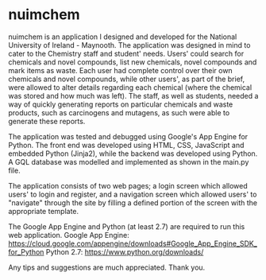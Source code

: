 # nuimchem

nuimchem is an application I designed and developed for the National University of Ireland - Maynooth. The application was designed in mind to cater to the Chemistry staff and student' needs. Users' could search for chemicals and novel compounds, list new chemicals, novel compounds and mark items as waste. Each user had complete control over their own chemicals and novel compounds, while other users', as part of the brief, were allowed to alter details regarding each chemical (where the chemical was stored and how much was left). The staff, as well as students, needed a way of quickly generating reports on particular chemicals and waste products, such as carcinogens and mutagens, as such were able to generate these reports.

The application was tested and debugged using Google's App Engine for Python. The front end was developed using HTML, CSS, JavaScript and embedded Python (Jinja2), while the backend was developed using Python. A GQL database was modelled and implemented as shown in the main.py file.

The application consists of two web pages; a login screen which allowed users' to login and register, and a navigation screen which allowed users' to "navigate" through the site by filling a defined portion of the screen with the appropriate template.

The Google App Engine and Python (at least 2.7) are required to run this web application.
Google App Engine: https://cloud.google.com/appengine/downloads#Google_App_Engine_SDK_for_Python
Python 2.7: https://www.python.org/downloads/

Any tips and suggestions are much appreciated. Thank you.
